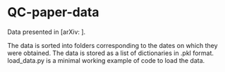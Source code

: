 # QC-paper-data

Data presented in [arXiv: ].

The data is sorted into folders corresponding to the dates on which they were obtained. The data is stored as a list of dictionaries in .pkl format. load_data.py is a minimal working example of code to load the data.
